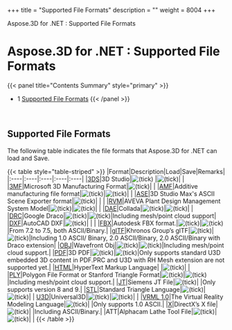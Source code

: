 +++
title = "Supported File Formats" 
description = "" 
weight = 8004 
+++

Aspose.3D for .NET : Supported File Formats  

# Aspose.3D for .NET : Supported File Formats


{{< panel title="Contents Summary" style="primary" >}}
*   1 [Supported File Formats](#SupportedFileFormats-SupportedFileFormats)
{{< /panel >}}
 

 

## Supported File Formats

The following table indicates the file formats that Aspose.3D for .NET can load and Save.

{{< table style="table-striped" >}}
|Format|Description|Load|Save|Remarks|
|:----|:----|:----|:----|:----|
|[3DS](https://wiki.fileformat.com/3d/3ds/)|3D Studio|![(tick)](s/en_GB-1988229788/4108/b47156ace146e4f759b49ef98258cb637bdd5af8.5/_/images/icons/emoticons/check.png)  |![(tick)](s/en_GB-1988229788/4108/b47156ace146e4f759b49ef98258cb637bdd5af8.5/_/images/icons/emoticons/check.png)| |
|[3MF](https://wiki.fileformat.com/3d/3mf/)|Microsoft 3D Manufacturing Format|![(tick)](s/en_GB-1988229788/4108/b47156ace146e4f759b49ef98258cb637bdd5af8.5/_/images/icons/emoticons/check.png)| |
|[AMF](https://wiki.fileformat.com/3d/amf/)|Additive manufacturing file format|![(tick)](s/en_GB-1988229788/4108/b47156ace146e4f759b49ef98258cb637bdd5af8.5/_/images/icons/emoticons/check.png)|![(tick)](s/en_GB-1988229788/4108/b47156ace146e4f759b49ef98258cb637bdd5af8.5/_/images/icons/emoticons/check.png)| |
|[ASE](https://wiki.fileformat.com/3d/ase/)|3D Studio Max's ASCII Scene Exporter format|![(tick)](s/en_GB-1988229788/4108/b47156ace146e4f759b49ef98258cb637bdd5af8.5/_/images/icons/emoticons/check.png)| | |
|[RVM](https://wiki.fileformat.com/3d/rvm/)|AVEVA Plant Design Management System Model|![(tick)](s/en_GB-1988229788/4108/b47156ace146e4f759b49ef98258cb637bdd5af8.5/_/images/icons/emoticons/check.png)|![(tick)](s/en_GB-1988229788/4108/b47156ace146e4f759b49ef98258cb637bdd5af8.5/_/images/icons/emoticons/check.png)| |
|[DAE](https://wiki.fileformat.com/3d/dae/)|Collada|![(tick)](s/en_GB-1988229788/4108/b47156ace146e4f759b49ef98258cb637bdd5af8.5/_/images/icons/emoticons/check.png)|![(tick)](s/en_GB-1988229788/4108/b47156ace146e4f759b49ef98258cb637bdd5af8.5/_/images/icons/emoticons/check.png)| |
|[DRC](https://wiki.fileformat.com/3d/drc/)|Google Draco|![(tick)](s/en_GB-1988229788/4108/b47156ace146e4f759b49ef98258cb637bdd5af8.5/_/images/icons/emoticons/check.png)|![(tick)](s/en_GB-1988229788/4108/b47156ace146e4f759b49ef98258cb637bdd5af8.5/_/images/icons/emoticons/check.png)|Including mesh/point cloud support|
|[DXF](https://wiki.fileformat.com/cad/dxf/)|AutoCAD DXF|![(tick)](s/en_GB-1988229788/4108/b47156ace146e4f759b49ef98258cb637bdd5af8.5/_/images/icons/emoticons/check.png)| | |
|[FBX](https://wiki.fileformat.com/3d/fbx/)|Autodesk FBX format.|![(tick)](s/en_GB-1988229788/4108/b47156ace146e4f759b49ef98258cb637bdd5af8.5/_/images/icons/emoticons/check.png)|![(tick)](s/en_GB-1988229788/4108/b47156ace146e4f759b49ef98258cb637bdd5af8.5/_/images/icons/emoticons/check.png)|From 7.2 to 7.5, both ASCII/Binary.|
|[glTF](https://wiki.fileformat.com/3d/glb/)|Khronos Group’s glTF|![(tick)](s/en_GB-1988229788/4108/b47156ace146e4f759b49ef98258cb637bdd5af8.5/_/images/icons/emoticons/check.png)|![(tick)](s/en_GB-1988229788/4108/b47156ace146e4f759b49ef98258cb637bdd5af8.5/_/images/icons/emoticons/check.png)|Including 1.0 ASCII/ Binary, 2.0 ASCII/Binary, 2.0 ASCII/Binary with Draco extension|
|[OBJ](https://wiki.fileformat.com/3d/obj/)|Wavefront Obj|![(tick)](s/en_GB-1988229788/4108/b47156ace146e4f759b49ef98258cb637bdd5af8.5/_/images/icons/emoticons/check.png)|![(tick)](s/en_GB-1988229788/4108/b47156ace146e4f759b49ef98258cb637bdd5af8.5/_/images/icons/emoticons/check.png)|Including mesh/point cloud support.|
|[PDF](https://wiki.fileformat.com/view/pdf/)|3D PDF|![(tick)](s/en_GB-1988229788/4108/b47156ace146e4f759b49ef98258cb637bdd5af8.5/_/images/icons/emoticons/check.png)|![(tick)](s/en_GB-1988229788/4108/b47156ace146e4f759b49ef98258cb637bdd5af8.5/_/images/icons/emoticons/check.png)|Only supports standard U3D embedded 3D content in PDF.PRC and U3D with RH Mesh extension are not supported yet.|
|[HTML](https://wiki.fileformat.com/web/html/)|HyperText Markup Language| |![(tick)](s/en_GB-1988229788/4108/b47156ace146e4f759b49ef98258cb637bdd5af8.5/_/images/icons/emoticons/check.png)| |
|[PLY](https://wiki.fileformat.com/3d/ply/)|Polygon File Format or Stanford Triangle Format|![(tick)](s/en_GB-1988229788/4108/b47156ace146e4f759b49ef98258cb637bdd5af8.5/_/images/icons/emoticons/check.png)|![(tick)](s/en_GB-1988229788/4108/b47156ace146e4f759b49ef98258cb637bdd5af8.5/_/images/icons/emoticons/check.png)|Including mesh/point cloud support.|
|[JT](https://wiki.fileformat.com/3d/jt/)|Siemens JT File|![(tick)](s/en_GB-1988229788/4108/b47156ace146e4f759b49ef98258cb637bdd5af8.5/_/images/icons/emoticons/check.png)| |Only supports version 8 and 9.|
|[STL](https://wiki.fileformat.com/cad/stl/)|Standard Triangle Language|![(tick)](s/en_GB-1988229788/4108/b47156ace146e4f759b49ef98258cb637bdd5af8.5/_/images/icons/emoticons/check.png)|![(tick)](s/en_GB-1988229788/4108/b47156ace146e4f759b49ef98258cb637bdd5af8.5/_/images/icons/emoticons/check.png)| |
[U3D](https://wiki.fileformat.com/3d/u3d/)|Universal3D|![(tick)](s/en_GB-1988229788/4108/b47156ace146e4f759b49ef98258cb637bdd5af8.5/_/images/icons/emoticons/check.png)|![(tick)](s/en_GB-1988229788/4108/b47156ace146e4f759b49ef98258cb637bdd5af8.5/_/images/icons/emoticons/check.png)| |
|[VRML 1.0](https://wiki.fileformat.com/3d/vrml/)|The Virtual Reality Modeling Language|![(tick)](s/en_GB-1988229788/4108/b47156ace146e4f759b49ef98258cb637bdd5af8.5/_/images/icons/emoticons/check.png)| |Only supports 1.0 ASCII.|
|[X](https://wiki.fileformat.com/3d/x/)|DirectX’s X file|![(tick)](s/en_GB-1988229788/4108/b47156ace146e4f759b49ef98258cb637bdd5af8.5/_/images/icons/emoticons/check.png)| |Including ASCII/Binary.|
|ATT|Alphacam Lathe Tool File|![(tick)](s/en_GB-1988229788/4108/b47156ace146e4f759b49ef98258cb637bdd5af8.5/_/images/icons/emoticons/check.png)|![(tick)](s/en_GB-1988229788/4108/b47156ace146e4f759b49ef98258cb637bdd5af8.5/_/images/icons/emoticons/check.png)| |
{{< /table >}}

